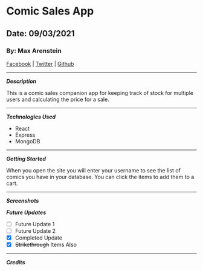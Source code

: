 # Comic Sales App

## Date: 09/03/2021

### By: Max Arenstein

[Facebook](https://www.facebook.com/max.arenstein/) | [Twitter](https://twitter.com/MisterMindX) | [Github](https://github.com/MistermindX)

---

**_Description_**

This is a comic sales companion app for keeping track of stock for multiple users and calculating the price for a sale.

---

**_Technologies Used_**

- React
- Express
- MongoDB

---

**_Getting Started_**

When you open the site you will enter your username to see the list of comics you have in your database. You can click the items to add them to a cart.

---

**_Screenshots_**

**_Future Updates_**

- [ ] Future Update 1
- [ ] Future Update 2
- [x] Completed Update
- [x] ~~Strikethrough~~ Items Also

---

**_Credits_**
